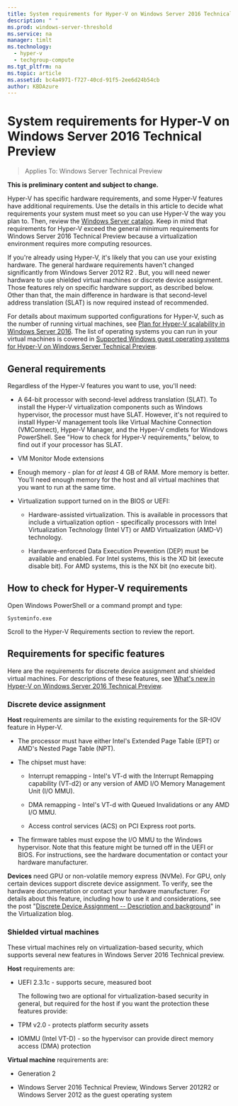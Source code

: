 ```yaml
---
title: System requirements for Hyper-V on Windows Server 2016 Technical Preview
description: " "
ms.prod: windows-server-threshold
ms.service: na
manager: timlt
ms.technology: 
  - hyper-v
  - techgroup-compute
ms.tgt_pltfrm: na
ms.topic: article
ms.assetid: bc4a4971-f727-40cd-91f5-2ee6d24b54cb
author: KBDAzure
---
```

# System requirements for Hyper-V on Windows Server 2016 Technical Preview

>Applies To: Windows Server Technical Preview

**This is preliminary content and subject to change.** 

Hyper-V has specific hardware requirements, and some Hyper-V features have additional requirements. Use the details in this article to decide what requirements your system must meet so you can use Hyper-V the way you plan to. Then, review the [Windows Server catalog](https://www.windowsservercatalog.com/). Keep in mind that requirements for Hyper-V exceed the general minimum requirements for Windows Server 2016 Technical Preview because a virtualization environment requires more computing resources.  

If you're already using Hyper-V, it's likely that you can use your existing hardware. The general hardware requirements haven't changed significantly from  Windows Server 2012 R2 .  But, you will need newer hardware to use shielded virtual machines or discrete device assignment. Those features rely on specific hardware support, as described below. Other than that, the main difference in hardware is that second-level address translation (SLAT) is now required instead of recommended.  
  
For details about maximum supported configurations for Hyper-V, such as the number of running virtual machines, see [Plan for Hyper-V scalability in Windows Server 2016](plan/Plan-for-Hyper-V-scalability-in-Windows-Server-2016.md). The list of operating systems you can run in your virtual machines is covered in [Supported Windows guest operating systems for Hyper-V on Windows Server Technical Preview](Supported-Windows-guest-operating-systems-for-Hyper-V-on-Windows-Server-Technical-Preview.md).  
  
## General requirements  
Regardless of the Hyper-V features you want to use, you'll need:  
  
-   A 64-bit processor with second-level address translation (SLAT). To install the Hyper-V virtualization components such as Windows hypervisor, the processor must have SLAT. However, it's not required to install Hyper-V management tools like Virtual Machine Connection (VMConnect), Hyper-V Manager, and the Hyper-V cmdlets for Windows PowerShell. See "How to check for Hyper-V requirements," below, to find out if your processor has SLAT.  
  
-   VM Monitor Mode extensions  
  
-   Enough memory - plan for *at least* 4 GB of RAM. More memory is better. You'll need enough memory for the host and all virtual machines that you want to run at the same time.  
  
-   Virtualization support turned on in the BIOS or UEFI:  
  
    -   Hardware-assisted virtualization. This is available in processors that include a virtualization option - specifically processors with Intel Virtualization Technology (Intel VT) or AMD Virtualization (AMD-V) technology.  
  
    -   Hardware-enforced Data Execution Prevention (DEP) must be available and enabled. For Intel systems, this is the XD bit (execute disable bit). For AMD systems, this is the NX bit (no execute bit).  
  
## <a name="bkmk_CheckReq"></a>How to check for Hyper-V requirements  
Open Windows PowerShell or a command prompt and type:   
```  
Systeminfo.exe  
```  
Scroll to the Hyper-V Requirements section to review the report.  
  
## Requirements for specific features  
Here are the requirements for discrete device assignment and shielded virtual machines. For descriptions of these features, see [What's new in Hyper-V on Windows Server 2016 Technical Preview](What-s-new-in-Hyper-V-on-Windows-Server-2016-Technical-Preview.md).  
  
### Discrete device assignment  
**Host** requirements are similar to the existing requirements for the SR-IOV feature in Hyper-V.  
  
-   The processor must have either Intel's Extended Page Table (EPT) or AMD's Nested Page Table (NPT).  
  
-   The chipset must have:  
  
    -   Interrupt remapping - Intel's VT-d with the Interrupt Remapping capability (VT-d2) or any version of AMD I/O Memory Management Unit (I/O MMU).  
  
    -   DMA remapping - Intel's VT-d with Queued Invalidations or any AMD I/O MMU.  
  
    -   Access control services (ACS) on PCI Express root ports.  
  
-   The firmware tables must expose the I/O MMU to the Windows hypervisor. Note that this feature might be turned off in the UEFI or BIOS. For instructions, see the hardware documentation or contact your hardware manufacturer.  
  
**Devices** need GPU or non-volatile memory express (NVMe). For GPU, only certain devices support discrete device assignment. To verify, see the hardware documentation or contact your hardware manufacturer. For details about this feature, including how to use it and considerations, see the post "[Discrete Device Assignment -- Description and background](http://blogs.technet.com/b/virtualization/archive/2015/11/19/discrete-device-assignment.aspx)" in the Virtualization blog.  
  
### Shielded virtual machines  
These virtual machines rely on virtualization-based security, which supports several new features in Windows Server 2016 Technical preview.  
  
**Host** requirements are:  
-   UEFI 2.3.1c - supports secure, measured boot  
  
    The following two are optional for virtualization-based security in general, but required for the host if you want the protection these features provide:  
  
-   TPM v2.0 - protects platform security assets  
  
-   IOMMU (Intel VT-D) - so the hypervisor can provide direct memory access (DMA) protection  
  
**Virtual machine** requirements are:  
  
-   Generation 2  
  
-   Windows Server 2016 Technical Preview, Windows Server 2012R2 or Windows Server 2012 as the guest operating system  
  



